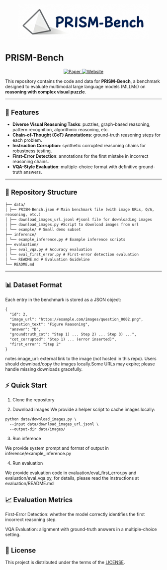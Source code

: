 <!-- Top-centered logo -->
<p align="center">
  <a href="https://github.com/JornyWan/PRISM-Bench">
    <img src="assets/prism_logo.png" alt="PRISM-Bench" width="420">
  </a>
</p>

# PRISM-Bench

<p align="center">
  <a href="https://arxiv.org/abs/2510.23594">
    <img src="https://img.shields.io/badge/📄_Paper-arXiv-b31b1b?style=for-the-badge" alt="Paper">
  </a>
  <a href="https://jornywan.github.io/PRISM-Bench-web/">
    <img src="https://img.shields.io/badge/🌐_Website-Project_Page-4285F4?style=for-the-badge" alt="Website">
  </a>
</p>

This repository contains the code and data for **PRISM-Bench**, a benchmark designed to evaluate multimodal large language models (MLLMs) on **reasoning with complex visual puzzle**.

---

## 🚀 Features

- **Diverse Visual Reasoning Tasks**: puzzles, graph-based reasoning, pattern recognition, algorithmic reasoning, etc.  
- **Chain-of-Thought (CoT) Annotations**: ground-truth reasoning steps for each problem.
- **Instruction Corruption**: synthetic corrupted reasoning chains for robustness testing.  
- **First-Error Detection**: annotations for the first mistake in incorrect reasoning chains.   
- **VQA-Style Evaluation**: multiple-choice format with definitive ground-truth answers.  

---

## 📂 Repository Structure

```
├── data/
│ ├── PRISM-Bench.json # Main benchmark file (with image URLs, Q/A, reasoning, etc.)
│ ├── download_images_url.jsonl #jsonl file for downloading images
│ ├── download_images.py #Script to download images from url
│ └── example/ # Small demo subset
├── inference/
│ └── example_inference.py # Example inference scripts
├── evaluation/
│ ├── eval_vqa.py # Accuracy evaluation
│ └── eval_first_error.py # First-error detection evaluation
│ └── README.md # Evaluation Guideline
└── README.md
```

---

## 📊 Dataset Format

Each entry in the benchmark is stored as a JSON object:

```
{
  "id": 2,
  "image_url": "https://example.com/images/question_0002.png",
  "question_text": "Figure Reasoning",
  "answer": "D",
  "groundtruth_cot": "Step 1) ... Step 2) ... Step 3) ...",
  "cot_corrupted": "Step 1) ... (error inserted)",
  "first_error": "Step 2"
}
```

notes:image_url: external link to the image (not hosted in this repo). Users should download/copy the images locally.Some URLs may expire; please handle missing downloads gracefully.




## ⚡ Quick Start
1. Clone the repository
   
2. Download images
We provide a helper script to cache images locally:
```
python data/download_images.py \
  --input data/download_images_url.jsonl \
  --output-dir data/images/
```

3. Run inference
   
We provide system prompt and format of output in inference/example_inference.py

4. Run evaluation
   
We provide evaluation code in evaluation/eval_first_error.py and evaluation/eval_vqa.py,
for details, please read the instructions at evaluation/README.md

## 📈 Evaluation Metrics

First-Error Detection: whether the model correctly identifies the first incorrect reasoning step.

VQA Evaluation: alignment with ground-truth answers in a multiple-choice setting.

## 📄 License

This project is distributed under the terms of the [LICENSE](./LICENSE).
